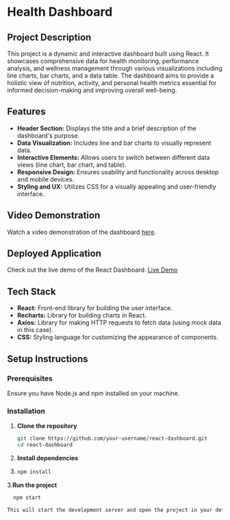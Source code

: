 # Health Dashboard

## Project Description
This project is a dynamic and interactive dashboard built using React. It showcases comprehensive data for health monitoring, performance analysis, and wellness management through various visualizations including line charts, bar charts, and a data table. The dashboard aims to provide a holistic view of nutrition, activity, and personal health metrics essential for informed decision-making and improving overall well-being.

## Features
- **Header Section:** Displays the title and a brief description of the dashboard's purpose.
- **Data Visualization:** Includes line and bar charts to visually represent data.
- **Interactive Elements:** Allows users to switch between different data views (line chart, bar chart, and table).
- **Responsive Design:** Ensures usability and functionality across desktop and mobile devices.
- **Styling and UX:** Utilizes CSS for a visually appealing and user-friendly interface.

## Video Demonstration
Watch a video demonstration of the dashboard [here](https://www.loom.com/share/a479c540551b4d68b787288f35f096d3?sid=cba2d544-2f7f-4b2e-986b-b906501650f1).

## Deployed Application
Check out the live demo of the React Dashboard:
[Live Demo](https://health-dashboard-app.web.app/)

## Tech Stack
- **React:** Front-end library for building the user interface.
- **Recharts:** Library for building charts in React.
- **Axios:** Library for making HTTP requests to fetch data (using mock data in this case).
- **CSS:** Styling language for customizing the appearance of components.

## Setup Instructions
### Prerequisites
Ensure you have Node.js and npm installed on your machine.

### Installation
1. **Clone the repository**
   ```bash
   git clone https://github.com/your-username/react-dashboard.git
   cd react-dashboard

2. **Install dependencies**
3.  ```bash
    npm install
    
3.**Run the project**
 ```bash
   npm start

This will start the development server and open the project in your default web browser. If it doesn't open automatically, navigate to http://localhost:3000.
